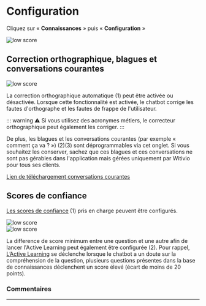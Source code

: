 # Configuration

Cliquez sur « **Connaissances** » puis « **Configuration** »

<div class="image_center">
  <img :src="$withBase('/assets/img/fr/connaissances/configuration1.png')" alt="low score">
</div>




## Correction orthographique, blagues et conversations courantes

<div class="image_center">
  <img :src="$withBase('/assets/img/fr/connaissances/configuration2.png')" alt="low score">
</div>


La correction orthographique automatique (1) peut être activée ou désactivée. Lorsque cette fonctionnalité est activée, le chatbot corrige les fautes d'orthographe et les fautes de frappe de l'utilisateur.

::: warning ⚠️
Si vous utilisez des acronymes métiers, le correcteur orthographique peut également les corriger.
:::

De plus, les blagues et les conversations courantes (par exemple « comment ça va ? ») (2)(3) sont déprogrammables via cet onglet. Si vous souhaitez les conserver, sachez que ces blagues et ces conversations ne sont pas gérables dans l'application mais gérées uniquement par Witivio pour tous ses clients.  
  
[Lien de téléchargement conversations courantes](https://witivio.blob.core.windows.net/static/Chitchat.xlsx) 


## Scores de confiance

[Les scores de confiance](/fr/chatbot/boite_de_reception/regles_des_scores.html) (1) pris en charge peuvent être configurés.

<div class="image_center">
  <img :src="$withBase('/assets/img/fr/connaissances/configuration3.png')" alt="low score">
</div>

<div class="image_center">
  <img :src="$withBase('/assets/img/fr/connaissances/configuration4.png')" alt="low score">
</div>

La difference de score minimum entre une question et une autre afin de lancer l'Active Learning peut également être configurée (2). Pour rappel, [L’Active Learning](/fr/chatbot/outils/active_learning.html) se déclenche lorsque le chatbot a un doute sur la compréhension de la question, plusieurs questions présentes dans la base de connaissances déclenchent un score élevé (écart de moins de 20 points).

### Commentaires
---

<Commentaire />


